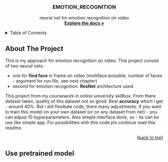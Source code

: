 <a name="readme-top"></a>
<h3 align="center">EMOTION_RECOGNITION</h3>
<p align="center">
    neural net for emotion recognition on video
    <br />
    <a href="https://github.com/sanchelo2006/EMOTION_RECOGNITION"><strong>Explore the docs »</strong></a>

<!-- TABLE OF CONTENTS -->
<details>
  <summary>Table of Contents</summary>
  <ol>
    <li>
      <a href="#about-the-project">About The Project</a>
    </li>
    <li>
      <a href="#use-pretrained-model">Use pretrained model</a>
      <ul>
        <li><a href="#requirements-for-enviroment">Requirements for enviroment</a></li>
        <li><a href="#required-files">Required files</a></li>
        <li><a href="#run-file">Run file</a></li>
      </ul>
    </li>
    <li>    
      <a href="#train-model-on-custom-dataset">train model on custom dataset</a>
      <ul>
        <li><a href="#clean-dataset">Clean dataset</a></li>
        <li><a href="#train-model">Train model</a></li>
        <li><a href="#save-result">Save result</a></li>
      </ul>
    </li>
    <li><a href="#license">License</a></li>
    <li><a href="#contact">Contact</a></li>
    <li><a href="#acknowledgments">Acknowledgments</a></li>
  </ol>
</details>

<!-- ABOUT THE PROJECT -->
## About The Project

This is my approach for emotion recognition on video. This project consist of two neural nets:
- one for **find face** in frame on video (multiface possible, number of faces - argument for run file, see next chapter)
- second for emotion recognition. **ResNet** architecture used.

This project from my coursework in online university skillbox. From there dataset taken, quality of this dataset not so good. Best **accuracy** which i get - around 40%. But i did flexibale code, there many adjustments. If you want to train this model on your own dataset (or on any dataset from net) - you can adjust 10 hyperparameters. Also simple interface done, so - its can be use like simple app. For possibilities with this code pls continue read this readme.

<p align="right">(<a href="#readme-top">back to top</a>)</p>

<!-- USE PRETRAINED MODEL -->
## Use pretrained model
